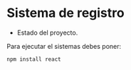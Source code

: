 <h1>Sistema de registro</h1>

  - Estado del proyecto.
  
Para ejecutar el sistemas debes poner:

```npm install react```
